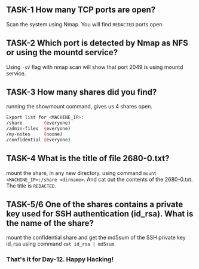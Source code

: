## TASK-1 How many TCP ports are open? 

Scan the system using Nmap. You will find ```REDACTED``` ports open.

## TASK-2 Which port is detected by Nmap as NFS or using the mountd service?

Using ```-sV``` flag with nmap scan will show that port 2049 is using mountd service.

## TASK-3 How many shares did you find?

running the showmount command, gives us 4 shares open.
```bash
Export list for <MACHINE_IP>:
/share        (everyone)
/admin-files  (everyone)
/my-notes     (noone)
/confidential (everyone)

```
## TASK-4 What is the title of file 2680-0.txt?

mount the share, in any new directory. using command ```mount <MACHINE_IP>:/share <dirname>```. And cat out the contents of the 2680-0.txt.<br>
The title is ```REDACTED```.

## TASK-5/6 One of the shares contains a private key used for SSH authentication (id_rsa). What is the name of the share?

mount the confidential share and get the md5sum of the SSH private key id_rsa using command ```cat id_rsa | md5sum```.

<h3><b>That's it for Day-12. Happy Hacking!</b></h3>
